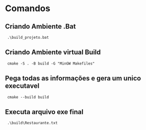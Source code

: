 # Comandos

## Criando Ambiente .Bat
     .\build_projeto.bat
## Criando Ambiente virtual Build
     cmake -S . -B build -G "MinGW Makefiles"
## Pega todas as informações e gera um unico executavel
     cmake --build build
## Executa arquivo exe final
     .\build\Restaurante.txt